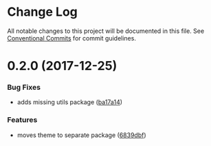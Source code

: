 # Change Log

All notable changes to this project will be documented in this file.
See [Conventional Commits](https://conventionalcommits.org) for commit guidelines.

<a name="0.2.0"></a>
# 0.2.0 (2017-12-25)


### Bug Fixes

* adds missing utils package ([ba17a14](https://github.com/aimed/hydrokit/commit/ba17a14))


### Features

* moves theme to separate package ([6839dbf](https://github.com/aimed/hydrokit/commit/6839dbf))
